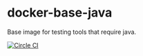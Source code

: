 # docker-base-java

Base image for testing tools that require java.

[![Circle CI](https://circleci.com/gh/qba73/qba73-docker-base-java.svg?style=svg)](https://circleci.com/gh/qba73/qba73-docker-base-java)
